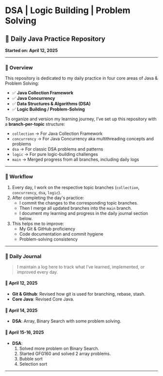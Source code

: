 # DSA | Logic Building | Problem Solving

## 📅 Daily Java Practice Repository
**Started on: April 12, 2025**

---

### 🚀 Overview

This repository is dedicated to my daily practice in four core areas of Java & Problem Solving:

- ✅ **Java Collection Framework**
- ✅ **Java Concurrency**
- ✅ **Data Structures & Algorithms (DSA)**
- ✅ **Logic Building / Problem-Solving**

To organize and version my learning journey, I’ve set up this repository with a **branch-per-topic** structure:

- `collection` → For Java Collection Framework
- `concurrency` → For Java Concurrency aka multithreading concepts and problems
- `dsa` → For classic DSA problems and patterns
- `logic` → For pure logic-building challenges
- `main` → Merged progress from all branches, including daily logs

---

### 📌 Workflow

1. Every day, I work on the respective topic branches (`collection`, `concurrency`, `dsa`, `logic`).
2. After completing the day's practice:
    - I commit the changes to the corresponding topic branches.
    - Then I merge all updated branches into the `main` branch.
    - I document my learning and progress in the daily journal section below.
3. This helps me to improve:
    - My Git & GitHub proficiency
    - Code documentation and commit hygiene
    - Problem-solving consistency

---

### 📖 Daily Journal

> I maintain a log here to track what I’ve learned, implemented, or improved every day.

#### 📅 April 12, 2025
- **Git & Github**: Revised how git is used for branching, rebase, stash.
- **Core Java**: Revised Core Java.

#### 📅 April 14, 2025
- **DSA**: Array, Binary Search with some problem solving.

#### 📅 April 15-16, 2025
- **DSA**: 
    1. Solved more problem on Binary Search.
    2. Started GFG160 and solved 2 array problems.
    3. Bubble sort
    4. Selection sort

---
